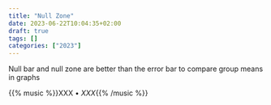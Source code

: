 ```yaml
---
title: "Null Zone"
date: 2023-06-22T10:04:35+02:00
draft: true
tags: []
categories: ["2023"]
---
```


Null bar and null zone are better than the error bar to compare group means in graphs

{{% music %}}XXX • _XXX_{{% /music %}}
